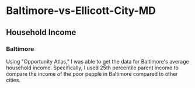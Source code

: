 # Baltimore-vs-Ellicott-City-MD

## Household Income
### Baltimore

Using "Opportunity Atlas," I was able to get the data for Baltimore's average household income.
Specifically, I used 25th percentile parent income to compare the income of the poor people in Baltimore compared to other cities. 



